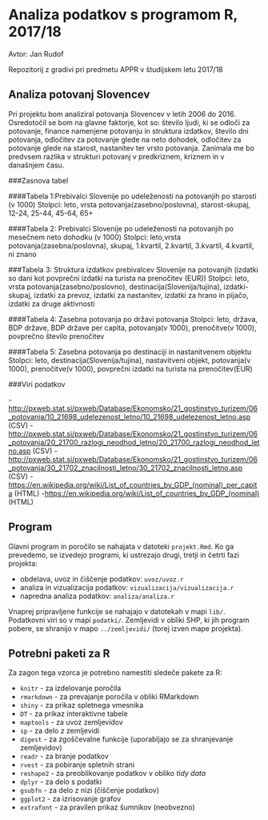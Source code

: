 ﻿# Analiza podatkov s programom R, 2017/18

Avtor: Jan Rudof

Repozitorij z gradivi pri predmetu APPR v študijskem letu 2017/18

## Analiza potovanj Slovencev

Pri projektu bom analiziral potovanja Slovencev v letih 2006 do 2016. Osredotočil se bom na glavne faktorje, kot so: število ljudi, ki se odloči za potovanje, finance namenjene potovanju 
in struktura izdatkov, število dni potovanja, odločitev za potovanje glede na neto dohodek, odločitev za potovanje glede na starost, nastanitev ter vrsto potovanja. 
Zanimala me bo predvsem razlika v strukturi potovanj v predkriznem, kriznem in v današnjem času.

###Zasnova tabel

####Tabela 1:Prebivalci Slovenije po udeleženosti na potovanjih po starosti (v 1000)
Stolpci: leto, vrsta potovanja(zasebno/poslovna), starost-skupaj, 12-24, 25-44, 45-64, 65+

####Tabela 2: Prebivalci Slovenije po udeleženosti na potovanjih po mesečnem neto dohodku (v 1000)
Stolpci: leto,vrsta potovanja(zasebna/poslovna), skupaj, 1.kvartil, 2.kvartil, 3.kvartil, 4.kvartil, ni znano

###Tabela 3: Struktura izdatkov prebivalcev Slovenije na potovanjih (izdatki so dani kot povprečni izdatki na turista na prenočitev (EUR))
Stolpci: leto, vrsta potovanja(zasebno/poslovno), destinacija(Slovenija/tujina), izdatki-skupaj, izdatki za prevoz, izdatki za nastanitev, izdatki za hrano in pijačo, izdatki za druge aktivnosti

####Tabela 4: Zasebna potovanja po državi potovanja
Stolpci: leto, država, BDP države, BDP države per capita, potovanja(v 1000), prenočitve(v 1000), povprečno število prenočitev

####Tabela 5:  Zasebna potovanja po destinaciji in nastanitvenem objektu
Stolpci: leto, destinacija(Slovenija/tujina), nastavitveni objekt, potovanja(v 1000), prenočitve(v 1000), povprečni izdatki na turista na prenočitev(EUR)



###Viri podatkov

-http://pxweb.stat.si/pxweb/Database/Ekonomsko/21_gostinstvo_turizem/06_potovanja/10_21698_udelezenost_letno/10_21698_udelezenost_letno.asp (CSV)
-http://pxweb.stat.si/pxweb/Database/Ekonomsko/21_gostinstvo_turizem/06_potovanja/20_21700_razlogi_neodhod_letno/20_21700_razlogi_neodhod_letno.asp (CSV)
-http://pxweb.stat.si/pxweb/Database/Ekonomsko/21_gostinstvo_turizem/06_potovanja/30_21702_znacilnosti_letno/30_21702_znacilnosti_letno.asp (CSV)
-https://en.wikipedia.org/wiki/List_of_countries_by_GDP_(nominal)_per_capita (HTML)
-https://en.wikipedia.org/wiki/List_of_countries_by_GDP_(nominal) (HTML)


## Program

Glavni program in poročilo se nahajata v datoteki `projekt.Rmd`. Ko ga prevedemo,
se izvedejo programi, ki ustrezajo drugi, tretji in četrti fazi projekta:

* obdelava, uvoz in čiščenje podatkov: `uvoz/uvoz.r`
* analiza in vizualizacija podatkov: `vizualizacija/vizualizacija.r`
* napredna analiza podatkov: `analiza/analiza.r`

Vnaprej pripravljene funkcije se nahajajo v datotekah v mapi `lib/`. Podatkovni
viri so v mapi `podatki/`. Zemljevidi v obliki SHP, ki jih program pobere, se
shranijo v mapo `../zemljevidi/` (torej izven mape projekta).

## Potrebni paketi za R

Za zagon tega vzorca je potrebno namestiti sledeče pakete za R:

* `knitr` - za izdelovanje poročila
* `rmarkdown` - za prevajanje poročila v obliki RMarkdown
* `shiny` - za prikaz spletnega vmesnika
* `DT` - za prikaz interaktivne tabele
* `maptools` - za uvoz zemljevidov
* `sp` - za delo z zemljevidi
* `digest` - za zgoščevalne funkcije (uporabljajo se za shranjevanje zemljevidov)
* `readr` - za branje podatkov
* `rvest` - za pobiranje spletnih strani
* `reshape2` - za preoblikovanje podatkov v obliko *tidy data*
* `dplyr` - za delo s podatki
* `gsubfn` - za delo z nizi (čiščenje podatkov)
* `ggplot2` - za izrisovanje grafov
* `extrafont` - za pravilen prikaz šumnikov (neobvezno)
